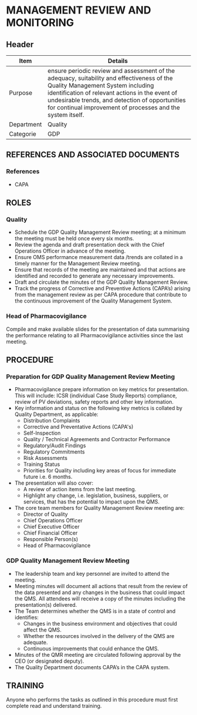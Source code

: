 # MANAGEMENT REVIEW AND MONITORING

## Header
 
|Item          |Details                                                                                                                 
|--------------|---------| 
|Purpose       |ensure periodic review and assessment of the adequacy, suitability and effectiveness of the Quality Management System including identification of relevant actions in the event of undesirable trends, and detection of opportunities for continual improvement of processes and the system itself.| 
|Department    |Quality                                                                                                                
|Categorie     |GDP                                                                                                                    

## REFERENCES AND ASSOCIATED DOCUMENTS

### References
* CAPA 

## ROLES

### Quality
* Schedule the GDP Quality Management Review meeting; at a minimum the meeting must be held once every six months. 
* Review the agenda and draft presentation deck with the Chief Operations Officer in advance of the meeting. 
* Ensure OMS performance measurement data /trends are collated in a timely manner for the Management Review meeting.
* Ensure that records of the meeting are maintained and that actions are identified and recorded to generate any necessary improvements.
* Draft and circulate the minutes of the GDP Quality Management Review. 
* Track the progress of Corrective and Preventive Actions (CAPA’s) arising from the management review as per CAPA procedure that contribute to the continuous improvement of the Quality Management System.

### Head of Pharmacovigilance 
Compile and make available slides for the presentation of data summarising the performance relating to all Pharmacovigilance activities since the last meeting.

## PROCEDURE

### Preparation for GDP Quality Management Review Meeting
* Pharmacovigilance prepare information on key metrics for presentation. This will include: ICSR (individual Case Study Reports) compliance, review of PV deviations, safety reports and other key information.
* Key information and status on the following key metrics is collated by Quality Department, as applicable:
  * Distribution Complaints
  * Corrective and Preventative Actions (CAPA's)
  * SeIf-Inspection
  * Quality / Technical Agreements and Contractor Performance
  * Regulatory/Audit Findings
  * Regulatory Commitments
  * Risk Assessments
  * Training Status
  * Priorities for Quality including key areas of focus for immediate future i.e. 6 months.
* The presentation will also cover:
  * A review of action items from the last meeting.
  * Highlight any change, i.e. legislation, business, suppliers, or services, that has the potential to impact upon the QMS.
* The core team members for Quality Management Review meeting are:
  * Director of Quality
  * Chief Operations Officer
  * Chief Executive Officer
  * Chief Financial Officer
  * Responsible Person(s)
  * Head of Pharmacovigilance

### GDP Quality Management Review Meeting
* The leadership team and key personnel are invited to attend the meeting.
* Meeting minutes will document all actions that result from the review of the data presented and any changes in the business that could impact the QMS. All attendees will receive a copy of the minutes including the presentation(s) delivered.
* The Team determines whether the QMS is in a state of control and identifies:
  * Changes in the business environment and objectives that could affect the QMS.
  * Whether the resources involved in the delivery of the QMS are adequate.
  * Continuous improvements that could enhance the QMS. 
* Minutes of the QMR meeting are circulated following approval by the CEO (or designated deputy).
* The Quality Department documents CAPA’s in the CAPA system.

## TRAINING
Anyone who performs the tasks as outlined in this procedure must first complete read and understand training.

[GMP Guidelines]: https://ec.europa.eu/health/documents/eudralex/vol-4_en]
[GDP Guidelines]: https://eur-lex.europa.eu/LexUriServ/LexUriServ.do?uri=OJ:C:2013:343:0001:0014:EN:PDF
[AMXWS]: /procedures/Procedure_GDP_AMXWS_Management_of_Standard_Operating_Procedures.md
[XIDEX]: /procedures/Procedure_GDP_XIDEX_Responsible_Person.md
[BWRPX]: /procedures/Procedure_GDP_BWRPX_Documentation_Control.md
[XCEUG]: /procedures/Procedure_GDP_XCEUG_Deviations.md
[UYNEF]: /procedures/Procedure_GDP_UYNEF_Change_control.md
[OZCFN]: /procedures/Procedure_GDP_OZCFN_Management_review_and_monitoring.md
[LBHIY]: /procedures/Procedure_GDP_LBHIY_Quality_Risk_Management.md
[ZWJPR]: /procedures/Procedure_GDP_ZWJPR_Training.md
[VQICE]: /procedures/Procedure_GDP_VQICE_Receipt_of_medicinal_products.md
[AGTXC]: /procedures/Procedure_GDP_AGTXC_Establishing_the_authority_of_suppliers_to_supply_medicinal_products.md
[ZIWKI]: /procedures/Procedure_GDP_ZIWKI_Customer_complaints.md
[VOZWP]: /procedures/Procedure_GDP_VOZWP_Recall_procedure.md
[HBQIN]: /procedures/Procedure_GDP_HBQIN_Outsourced_activities.md
[GMQHI]: /procedures/Procedure_GDP_GMQHI_Self-inspections.md
[VTOMR]: /procedures/Procedure_GDP_VTOMR_Falsified_Medicinal_Products.md
[BMAXZ]: /procedures/Procedure_GDP_BMAXZ_Medicinal_Product_Returns.md
[YUISV]: /procedures/Procedure_GDP_YUISV_CAPA.md
[QEAIC]: /procedures/Document_QEAIC_Glossary.md
[GGNHM]: /procedures/Procedure_GDP_GGNHM_Reporting_of_Adverse_Events.md
